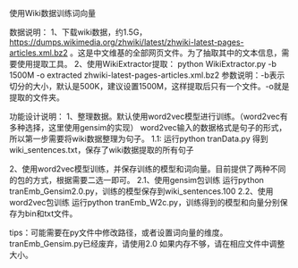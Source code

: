 使用Wiki数据训练词向量

数据说明：
1、下载wiki数据，约1.5G， https://dumps.wikimedia.org/zhwiki/latest/zhwiki-latest-pages-articles.xml.bz2 。这是中文维基的全部网页文件。为了抽取其中的文本信息，需要使用提取工具。
2、使用WikiExtractor提取：
    python WikiExtractor.py -b 1500M -o extracted zhwiki-latest-pages-articles.xml.bz2
   参数说明：-b表示切分的大小，默认是500K，建议设置1500M，这样提取后只有一个文件。-o就是提取的文件夹。


功能设计说明：
1、整理数据。默认使用word2vec模型进行训练。（word2vec有多种选择，这里使用gensim的实现）
word2vec输入的数据格式是句子的形式，所以第一步需要将wiki数据整理为句子。
1.1: 运行python tranData.py
    得到wiki_sentences.txt，保存了wiki数据提取的所有句子
    
2、使用word2vec模型训练，并保存训练的模型和词向量。目前提供了两种不同的包的方式，根据需要二选一即可。
2.1、使用gensim包训练
运行python tranEmb_Gensim2.0.py，训练的模型保存到wiki_sentences.100
2.2、使用word2vec包训练
运行python tranEmb_W2c.py，训练得到的模型和向量分别保存为bin和txt文件。

tips：可能需要在py文件中修改路径，或者设置词向量的维度。
tranEmb_Gensim.py已经废弃，请使用2.0
如果内存不够，请在相应文件中调整大小。
